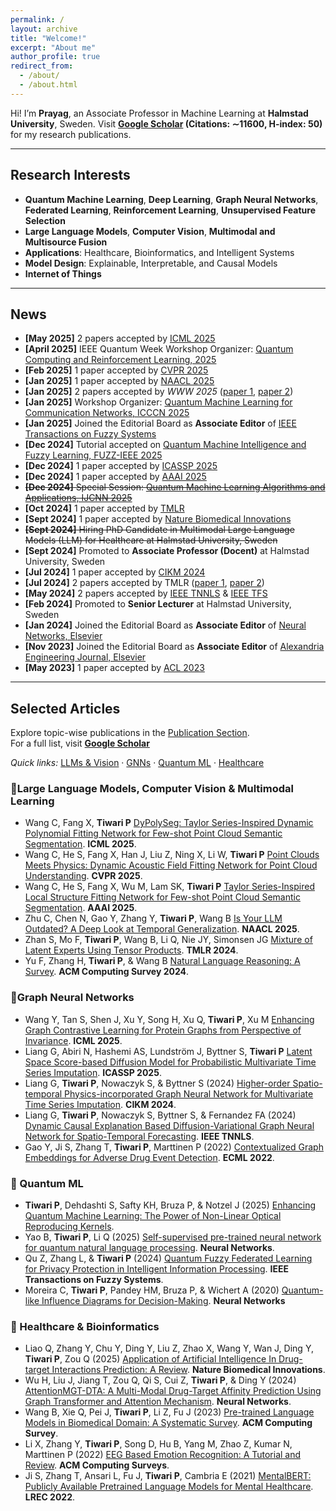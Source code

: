 ```yaml
---
permalink: /
layout: archive
title: "Welcome!"
excerpt: "About me"
author_profile: true
redirect_from: 
  - /about/
  - /about.html
---
```





Hi! I’m **Prayag**, an Associate Professor in Machine Learning at **Halmstad University**, Sweden. Visit **[Google Scholar](https://scholar.google.it/citations?hl=en&user=sDnmJ_YAAAAJ&view_op=list_works&sortby=pubdate) (Citations: ∼11600, H-index: 50)** for my research publications.

---

## Research Interests

- **Quantum Machine Learning**, **Deep Learning**, **Graph Neural Networks**, **Federated Learning**, **Reinforcement Learning**, **Unsupervised Feature Selection**  
- **Large Language Models**, **Computer Vision**, **Multimodal and Multisource Fusion**  
- **Applications**: Healthcare, Bioinformatics, and Intelligent Systems  
- **Model Design**: Explainable, Interpretable, and Causal Models  
- **Internet of Things**

---

## News
- **[May 2025]** 2 papers accepted by  [ICML 2025](https://icml.cc/Conferences/2025)
- **[April 2025]** IEEE Quantum Week Workshop Organizer: [Quantum Computing and Reinforcement Learning, 2025](https://2025.qcrl.io)
- **[Feb 2025]** 1 paper accepted by [CVPR 2025](https://cvpr.thecvf.com/virtual/2025/poster/32900)
- **[Jan 2025]** 1 paper accepted by [NAACL 2025](https://aclanthology.org/2025.naacl-long.381/)
- **[Jan 2025]** 2 papers accepted by *WWW 2025* ([paper 1](https://arxiv.org/abs/2402.07470), [paper 2](https://arxiv.org/abs/2409.12739))
- **[Jan 2025]** Workshop Organizer: [Quantum Machine Learning for Communication Networks,  ICCCN 2025](https://sites.google.com/view/qml-icccn2025/home)
- **[Jan 2025]** Joined the Editorial Board as **Associate Editor** of [IEEE Transactions on Fuzzy Systems](https://ieeexplore.ieee.org/xpl/RecentIssue.jsp?punumber=91)  
- **[Dec 2024]** Tutorial accepted on [Quantum Machine Intelligence and Fuzzy Learning, FUZZ-IEEE 2025](https://sites.google.com/view/qmi-fuzz-ieee-2025/home)
- **[Dec 2024]** 1 paper accepted by [ICASSP 2025](https://ieeexplore.ieee.org/abstract/document/10888912/)
- **[Dec 2024]** 1 paper accepted by [AAAI 2025](https://ojs.aaai.org/index.php/AAAI/article/view/32810)
- ~~**[Dec 2024]** Special Session: [Quantum Machine Learning Algorithms and Applications, IJCNN 2025](https://sites.google.com/view/qml-ijcnn-2025/home)~~
- **[Oct 2024]** 1 paper accepted by [TMLR](https://openreview.net/forum?id=SgxeJW4DGk)  
- **[Sept 2024]** 1 paper accepted by [Nature Biomedical Innovations](https://www.nature.com/articles/s44385-024-00003-9)  
- ~~**[Sept 2024]** Hiring PhD Candidate in Multimodal Large Language Models (LLM) for Healthcare at Halmstad University, Sweden~~ 
- **[Sept 2024]** Promoted to **Associate Professor (Docent)** at Halmstad University, Sweden  
- **[Jul 2024]** 1 paper accepted by [CIKM 2024](https://arxiv.org/abs/2405.10995)  
- **[Jul 2024]** 2 papers accepted by TMLR ([paper 1](https://openreview.net/forum?id=LNvbgBFPMt), [paper 2](https://openreview.net/forum?id=LCPzaR9mML))  
- **[May 2024]** 2 papers accepted by [IEEE TNNLS](https://ieeexplore.ieee.org/document/10589693) & [IEEE TFS](https://ieeexplore.ieee.org/document/10572363)  
- **[Feb 2024]** Promoted to **Senior Lecturer** at Halmstad University, Sweden  
- **[Jan 2024]** Joined the Editorial Board as **Associate Editor** of [Neural Networks, Elsevier](https://www.sciencedirect.com/journal/neural-networks/about/editorial-board)  
- **[Nov 2023]** Joined the Editorial Board as **Associate Editor** of [Alexandria Engineering Journal, Elsevier](https://www.sciencedirect.com/journal/alexandria-engineering-journal/about/editorial-board)  
- **[May 2023]** 1 paper accepted by [ACL 2023](https://aclanthology.org/2023.acl-long.419/)  

---


## Selected Articles

Explore topic-wise publications in the [Publication Section](https://prayagtiwari.github.io/publications/).  
For a full list, visit **[Google Scholar](https://scholar.google.it/citations?hl=en&user=sDnmJ_YAAAAJ&view_op=list_works&sortby=pubdate)**

_Quick links:_ [LLMs & Vision](#large-language-models-computer-vision--multimodal-learning) · [GNNs](#graph-neural-networks) · [Quantum ML](#quantum-ml) · [Healthcare](#healthcare--bioinformatics)


### 🔹Large Language Models, Computer Vision & Multimodal Learning
- Wang C, Fang X, **Tiwari P** [DyPolySeg: Taylor Series-Inspired Dynamic Polynomial Fitting Network for Few-shot Point Cloud Semantic Segmentation](https://cvpr.thecvf.com/virtual/2025/poster/32900).  **ICML 2025**.
- Wang C, He S, Fang X, Han J, Liu Z, Ning X, Li W, **Tiwari P** [Point Clouds Meets Physics: Dynamic Acoustic Field Fitting Network for Point Cloud Understanding](https://cvpr.thecvf.com/virtual/2025/poster/32900).  **CVPR 2025**.
- Wang C, He S, Fang X, Wu M, Lam SK, **Tiwari P** [Taylor Series-Inspired Local Structure Fitting Network for Few-shot Point Cloud Semantic Segmentation](https://ojs.aaai.org/index.php/AAAI/article/view/32810).  **AAAI 2025**.
- Zhu C, Chen N, Gao Y, Zhang Y, **Tiwari P**, Wang B [Is Your LLM Outdated? A Deep Look at Temporal Generalization](https://aclanthology.org/2025.naacl-long.381/).  **NAACL 2025**.
- Zhan S, Mo F, **Tiwari P**, Wang B, Li Q, Nie JY, Simonsen JG [Mixture of Latent Experts Using Tensor Products](https://openreview.net/forum?id=SgxeJW4DGk). **TMLR 2024**.
- Yu F, Zhang H, **Tiwari P**, & Wang B [Natural Language Reasoning: A Survey](https://dl.acm.org/doi/abs/10.1145/3664194). **ACM Computing Survey 2024**.

### 🔹Graph Neural Networks
- Wang Y, Tan S, Shen J, Xu Y, Song H, Xu Q, **Tiwari P**, Xu M [Enhancing Graph Contrastive Learning for Protein Graphs from Perspective of Invariance](https://cvpr.thecvf.com/virtual/2025/poster/32900).  **ICML 2025**.
- Liang G, Abiri N, Hashemi AS, Lundström J, Byttner S, **Tiwari P** [Latent Space Score-based Diffusion Model for Probabilistic Multivariate Time Series Imputation](https://ieeexplore.ieee.org/abstract/document/10888912/). **ICASSP 2025**.
- Liang G, **Tiwari P**, Nowaczyk S, & Byttner S (2024) [Higher-order Spatio-temporal Physics-incorporated Graph Neural Network for Multivariate Time Series Imputation](https://dl.acm.org/doi/10.1145/3627673.3679775). **CIKM 2024**.
- Liang G, **Tiwari P**, Nowaczyk S, Byttner S, & Fernandez FA (2024) [Dynamic Causal Explanation Based Diffusion-Variational Graph Neural Network for Spatio-Temporal Forecasting](https://ieeexplore.ieee.org/document/10589693). **IEEE TNNLS**.
- Gao Y, Ji S, Zhang T, **Tiwari P**,  Marttinen P (2022) [Contextualized Graph Embeddings for Adverse Drug Event Detection](https://2022.ecmlpkdd.org/wp-content/uploads/2022/09/sub_626.pdf). **ECML 2022**.

### 🔹 Quantum ML
- **Tiwari P**, Dehdashti S, Safty KH, Bruza P, & Notzel J (2025) [Enhancing Quantum Machine Learning: The Power of Non-Linear Optical Reproducing Kernels](https://arxiv.org/abs/2407.13809).
- Yao B, **Tiwari P**, Li Q (2025) [Self-supervised pre-trained neural network for quantum natural language processing](https://www.sciencedirect.com/science/article/abs/pii/S089360802400933X). **Neural Networks**.
- Qu Z, Zhang L, & **Tiwari P** (2024) [Quantum Fuzzy Federated Learning for Privacy Protection in Intelligent Information Processing](https://ieeexplore.ieee.org/document/10572363). **IEEE Transactions on Fuzzy Systems**.
- Moreira C, **Tiwari P**, Pandey HM, Bruza P, & Wichert A (2020) [Quantum-like Influence Diagrams for Decision-Making](https://www.sciencedirect.com/science/article/pii/S0893608020302501). **Neural Networks**

### 🔹 Healthcare & Bioinformatics
- Liao Q, Zhang Y, Chu Y, Ding Y, Liu Z, Zhao X, Wang Y, Wan J, Ding Y, **Tiwari P**, Zou Q (2025) [Application of Artificial Intelligence In Drug-target Interactions Prediction: A Review](https://www.nature.com/articles/s44385-024-00003-9). **Nature Biomedical Innovations**.
- Wu H, Liu J, Jiang T, Zou Q, Qi S, Cui Z, **Tiwari P**, & Ding Y (2024) [AttentionMGT-DTA: A Multi-Modal Drug-Target Affinity Prediction Using Graph Transformer and Attention Mechanism](https://www.sciencedirect.com/science/article/pii/S089360802300641X). **Neural Networks**.
- Wang B, Xie Q, Pei J, **Tiwari P**, Li Z, Fu J (2023) [Pre-trained Language Models in Biomedical Domain: A Systematic Survey](https://dl.acm.org/doi/10.1145/3611651). **ACM Computing Survey**.  
- Li X, Zhang Y, **Tiwari P**, Song D, Hu B, Yang M, Zhao Z, Kumar N, Marttinen P (2022) [EEG Based Emotion Recognition: A Tutorial and Review](https://dl.acm.org/doi/full/10.1145/3524499). **ACM Computing Surveys**.
- Ji S, Zhang T, Ansari L, Fu J, **Tiwari P**, Cambria E (2021) [MentalBERT: Publicly Available Pretrained Language Models for Mental Healthcare](https://aclanthology.org/2022.lrec-1.778/). **LREC 2022**.

